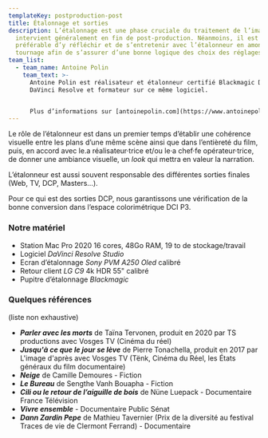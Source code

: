 ```yaml
---
templateKey: postproduction-post
title: Étalonnage et sorties
description: L’étalonnage est une phase cruciale du traitement de l’image qui
  intervient généralement en fin de post-production. Néanmoins, il est souvent
  préférable d’y réfléchir et de s’entretenir avec l’étalonneur en amont du
  tournage afin de s’assurer d’une bonne logique des choix des réglages caméras.
team_list:
  - team_name: Antoine Polin
    team_text: >-
      Antoine Polin est réalisateur et étalonneur certifié Blackmagic Design sur
      DaVinci Resolve et formateur sur ce même logiciel. 


      Plus d’informations sur [antoinepolin.com](https://www.antoinepolin.com/)
---
```


Le rôle de l’étalonneur est dans un premier temps d’établir une cohérence visuelle entre les plans d’une même scène ainsi que dans l’entièreté du film, puis, en accord avec le.a réalisateur·trice et/ou le·a chef·fe opérateur·trice, de donner une ambiance visuelle, un _look_ qui mettra en valeur la narration.

L’étalonneur est aussi souvent responsable des différentes sorties finales (Web, TV, DCP, Masters…).

Pour ce qui est des sorties DCP, nous garantissons une vérification de la bonne conversion dans l’espace colorimétrique DCI P3.

### Notre matériel

- Station Mac Pro 2020 16 cores, 48Go RAM, 19 to de stockage/travail
- Logiciel _DaVinci Resolve Studio_
- Ecran d’étalonnage _Sony PVM A250 Oled_ calibré
- Retour client _LG C9_ 4k HDR 55" calibré
- Pupitre d’étalonnage _Blackmagic_

### Quelques références
(liste non exhaustive)

- _**Parler avec les morts**_ de Taïna Tervonen, produit en 2020 par TS productions avec Vosges TV (Cinéma du réel)
- _**Jusqu'à ce que le jour se lève**_ de Pierre Tonachella, produit en 2017 par L'image d'après avec Vosges TV (Tënk, Cinéma du Réel, les États généraux du film documentaire)
- _**Neige**_ de Camille Demoures - Fiction
- _**Le Bureau**_ de Sengthe Vanh Bouapha - Fiction
- _**Cili ou le retour de l’aiguille de bois**_ de Nüne Luepack - Documentaire France Télévision
- _**Vivre ensemble**_ - Documentaire Public Sénat
- _**Dann Zardin Pepe**_ de Mathieu Tavernier (Prix de la diversité au festival Traces de vie de Clermont Ferrand) - Documentaire
